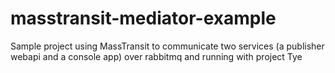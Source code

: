 # masstransit-mediator-example
Sample project using MassTransit to communicate two services (a publisher webapi and a console app) over rabbitmq and running with project Tye
